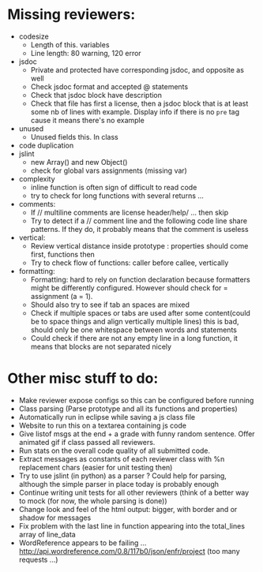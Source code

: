 Missing reviewers:
==================

- codesize
	- Length of this. variables
	- Line length: 80 warning, 120 error
- jsdoc
	- Private and protected have corresponding jsdoc, and opposite as well
	- Check jsdoc format and accepted @ statements
	- Check that jsdoc block have description
	- Check that file has first a license, then a jsdoc block that is at least some nb of lines with example. Display info if there is no `pre` tag cause it means there's no example
- unused
	- Unused fields this. In class
- code duplication
- jslint
	- new Array() and new Object()
	- check for global vars assignments (missing var)
- complexity
	- inline function is often sign of difficult to read code
	- try to check for long functions with several returns ...
- comments:
	- If // multiline comments are license header/help/ ... then skip
	- Try to detect if a // comment line and the following code line share patterns. If they do, it probably means that the comment is useless
- vertical:
	- Review vertical distance inside prototype : properties should come first, functions then
	- Try to check flow of functions: caller before callee, vertically
- formatting:
	- Formatting: hard to rely on function declaration because formatters might be differently configured. However should check for = assignment (a = 1).
	- Should also try to see if tab an spaces are mixed
	- Check if multiple spaces or tabs are used after some content(could be to space things and align vertically multiple lines) this is bad, should only be one whitespace between words and statements
	- Could check if there are not any empty line in a long function, it means that blocks are not separated nicely

Other misc stuff to do:
=======================

- Make reviewer expose configs so this can be configured before running
- Class parsing (Parse prototype and all its functions and properties)
- Automatically run in eclipse while saving a js class file
- Website to run this on a textarea containing js code
- Give listof msgs at the end + a grade with funny random sentence. Offer animated gif if class passed all reviewers.
- Run stats on the overall code quality of all submitted code.
- Extract messages as constants of each reviewer class with %n replacement chars (easier for unit testing then)
- Try to use jslint (in python) as a parser ? Could help for parsing, although the simple parser in place today is probably enough
- Continue writing unit tests for all other reviewers (think of a better way to mock (for now, the whole parsing is done))
- Change look and feel of the html output: bigger, with border and or shadow for messages
- Fix problem with the last line in function appearing into the total_lines array of line_data
- WordReference appears to be failing ... http://api.wordreference.com/0.8/117b0/json/enfr/project (too many requests ...)